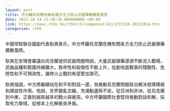 ```yaml
---
layout: post
title: 中方籲烏克蘭危機有關方全力防止武器彈藥擴散風險
date: 2023-10-14 11:38:39.000000000 +08:00
link: https://news.rthk.hk/rthk/ch/component/k2/1723130-20231014.htm
categories: rthk
---
```


中國常駐聯合國副代表耿爽表示，中方呼籲烏克蘭危機有關各方全力防止武器彈藥擴散風險。

耿爽在安理會審議向烏克蘭提供武器問題時說，大量武器彈藥源源不斷流入戰場，武器品種和範圍持續擴大，致命性和殺傷性不斷上升，加劇地面戰事的殘酷性、危險性和不可預測性，讓停火止戰的希望更加渺茫。

耿爽強調，中方將繼續站在和平和對話一邊，為推動烏克蘭問題政治解決發揮積極和建設性作用。他說，世界變亂交織，充滿動盪與不安。從亞洲到非洲，從烏克蘭到中東，正看到越來越多的戰火與衝突。中方呼籲國際社會堅持推動對話和解，採取有力舉措，從根本上化解衝突矛盾。
